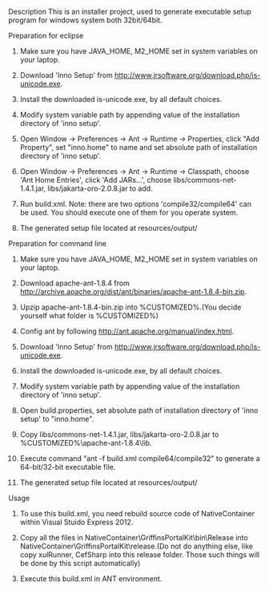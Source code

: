 Description
This is an installer project, used to generate executable setup program for windows system both 32bit/64bit.


Preparation for eclipse

1. Make sure you have JAVA_HOME, M2_HOME set in system variables on your laptop.

2. Download 'Inno Setup' from http://www.jrsoftware.org/download.php/is-unicode.exe.

3. Install the downloaded is-unicode.exe, by all default choices.

4. Modify system variable path by appending value of the installation directory of 'inno setup'.

5. Open Window -> Preferences -> Ant -> Runtime -> Properties, click "Add Property", set "inno.home" to name and set absolute path of installation directory of 'inno setup'.

6. Open Window -> Preferences -> Ant -> Runtime -> Classpath, choose 'Ant Home Entries', click 'Add JARs...', choose libs/commons-net-1.4.1.jar, libs/jakarta-oro-2.0.8.jar to add.

7. Run build.xml. Note: there are two options 'compile32/compile64' can be used. You should execute one of them for you operate system.

8. The generated setup file located at resources/output/


Preparation for command line

1.  Make sure you have JAVA_HOME, M2_HOME set in system variables on your laptop.

2.  Download apache-ant-1.8.4 from http://archive.apache.org/dist/ant/binaries/apache-ant-1.8.4-bin.zip.

3.  Upzip apache-ant-1.8.4-bin.zip into %CUSTOMIZED%.(You decide yourself what folder is %CUSTOMIZED%)

4.  Config ant by following http://ant.apache.org/manual/index.html.

5.  Download 'Inno Setup' from http://www.jrsoftware.org/download.php/is-unicode.exe.

6.  Install the downloaded is-unicode.exe, by all default choices.

7.  Modify system variable path by appending value of the installation directory of 'inno setup'.

8.  Open build.properties, set absolute path of installation directory of 'inno setup' to "inno.home".

9.  Copy libs/commons-net-1.4.1.jar, libs/jakarta-oro-2.0.8.jar to %CUSTOMIZED%\apache-ant-1.8.4\lib.

10.  Execute command "ant -f build.xml compile64/compile32" to generate a 64-bit/32-bit executable file.

11. The generated setup file located at resources/output/


Usage

1. To use this build.xml, you need rebuild source code of NativeContainer within Visual Stuido Express 2012.

2. Copy all the files in NativeContainer\GriffinsPortalKit\bin\Release into NativeContainer\GriffinsPortalKit\release.(Do not do anything else, like copy xulRunner, CefSharp into this release folder. Those such things will be done by this script automatically)

3. Execute this build.xml in ANT environment.